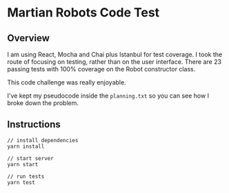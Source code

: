 # Martian Robots Code Test

## Overview

I am using React, Mocha and Chai plus Istanbul for test coverage. I took the route of focusing on testing, rather than on the user interface. There are 23 passing tests with 100% coverage on the Robot constructor class.

This code challenge was really enjoyable.

I've kept my pseudocode inside the `planning.txt` so you can see how I broke down the problem.

## Instructions

```
// install dependencies
yarn install

// start server
yarn start

// run tests
yarn test
```